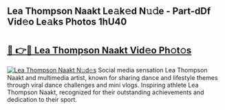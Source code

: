 ## Lea Thompson Naakt Le𝚊k𝚎d N𝚞𝚍e - Part-dDf Vid𝚎o Le𝚊ks Photos 1hU40

# <h2><a href="http://fb1i87.evod.top/?m=Lea+Thompson+Naakt">🔗 👉🔴 Lea Thompson Naakt Vid𝚎o Ph𝚘t𝚘s</a></h2>

[![Lea Thompson Naakt N𝚞d𝚎s](https://i.imgur.com/8V9OHl7.gif)](http://fb1i87.evod.top/?m=Lea+Thompson+Naakt)
Social media sensation Lea Thompson Naakt and multimedia artist, known for sharing dance and lifestyle themes through viral dance challenges and mini vlogs. Inspiring athlete Lea Thompson Naakt, recognized for their outstanding achievements and dedication to their sport. 
